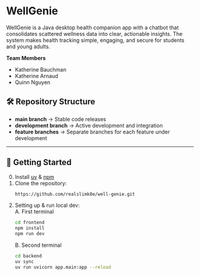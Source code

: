 # WellGenie

WellGenie is a Java desktop health companion app with a chatbot that consolidates scattered wellness data into clear, actionable insights. The system makes health tracking simple, engaging, and secure for students and young adults.

**Team Members**  
- Katherine Bauchman  
- Katherine Arnaud  
- Quinn Nguyen  

## 🛠 Repository Structure
- **main branch** → Stable code releases  
- **development branch** → Active development and integration  
- **feature branches** → Separate branches for each feature under development  

---

## 🚀 Getting Started
0. Install [uv](https://docs.astral.sh/uv/) & [npm](https://docs.npmjs.com/downloading-and-installing-node-js-and-npm)
1. Clone the repository:
   ```bash
   https://github.com/realslimk8e/well-genie.git
   ```
2. Setting up & run local dev:   
   A. First terminal
   ```bash
   cd frontend
   npm install
   npm run dev
   ```
   B. Second terminal
   ```bash
   cd backend
   uv sync
   uv run uvicorn app.main:app --reload
   ```
   
